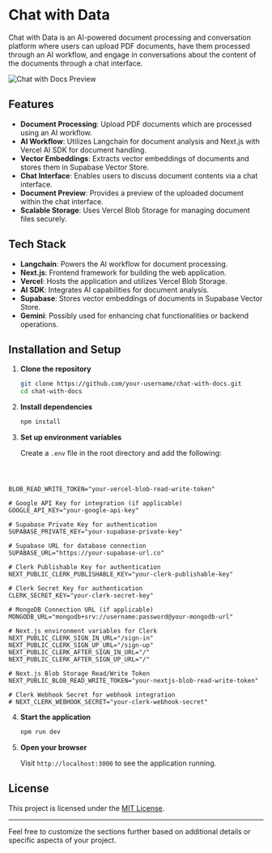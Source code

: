 

# Chat with Data

Chat with Data is an AI-powered document processing and conversation platform where users can upload PDF documents, have them processed through an AI workflow, and engage in conversations about the content of the documents through a chat interface.

![Chat with Docs Preview](https://github.com/JayeshYadav99/Chat-with-Data/assets/107855172/1f778c1c-7994-4420-9b05-0c6c2aa1c09b)

## Features

- **Document Processing**: Upload PDF documents which are processed using an AI workflow.
- **AI Workflow**: Utilizes Langchain for document analysis and Next.js with Vercel AI SDK for document handling.
- **Vector Embeddings**: Extracts vector embeddings of documents and stores them in Supabase Vector Store.
- **Chat Interface**: Enables users to discuss document contents via a chat interface.
- **Document Preview**: Provides a preview of the uploaded document within the chat interface.
- **Scalable Storage**: Uses Vercel Blob Storage for managing document files securely.

## Tech Stack

- **Langchain**: Powers the AI workflow for document processing.
- **Next.js**: Frontend framework for building the web application.
- **Vercel**: Hosts the application and utilizes Vercel Blob Storage.
- **AI SDK**: Integrates AI capabilities for document analysis.
- **Supabase**: Stores vector embeddings of documents in Supabase Vector Store.
- **Gemini**: Possibly used for enhancing chat functionalities or backend operations.

## Installation and Setup

1. **Clone the repository**

   ```bash
   git clone https://github.com/your-username/chat-with-docs.git
   cd chat-with-docs
   ```

2. **Install dependencies**

   ```bash
   npm install
   ```

3. **Set up environment variables**

   Create a `.env` file in the root directory and add the following:

```



BLOB_READ_WRITE_TOKEN="your-vercel-blob-read-write-token"

# Google API Key for integration (if applicable)
GOOGLE_API_KEY="your-google-api-key"

# Supabase Private Key for authentication
SUPABASE_PRIVATE_KEY="your-supabase-private-key"

# Supabase URL for database connection
SUPABASE_URL="https://your-supabase-url.co"

# Clerk Publishable Key for authentication
NEXT_PUBLIC_CLERK_PUBLISHABLE_KEY="your-clerk-publishable-key"

# Clerk Secret Key for authentication
CLERK_SECRET_KEY="your-clerk-secret-key"

# MongoDB Connection URL (if applicable)
MONGODB_URL="mongodb+srv://username:password@your-mongodb-url"

# Next.js environment variables for Clerk
NEXT_PUBLIC_CLERK_SIGN_IN_URL="/sign-in"
NEXT_PUBLIC_CLERK_SIGN_UP_URL="/sign-up"
NEXT_PUBLIC_CLERK_AFTER_SIGN_IN_URL="/"
NEXT_PUBLIC_CLERK_AFTER_SIGN_UP_URL="/"

# Next.js Blob Storage Read/Write Token
NEXT_PUBLIC_BLOB_READ_WRITE_TOKEN="your-nextjs-blob-read-write-token"

# Clerk Webhook Secret for webhook integration
# NEXT_CLERK_WEBHOOK_SECRET="your-clerk-webhook-secret"

```

4. **Start the application**

   ```bash
   npm run dev
   ```

5. **Open your browser**

   Visit `http://localhost:3000` to see the application running.


## License

This project is licensed under the [MIT License](link-to-license-file).

---

Feel free to customize the sections further based on additional details or specific aspects of your project.
